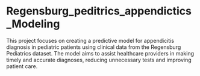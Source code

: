 # Regensburg_peditrics_appendictics_Modeling
This project focuses on creating a predictive model for appendicitis diagnosis in pediatric patients using clinical data from the Regensburg Pediatrics dataset. The model aims to assist healthcare providers in making timely and accurate diagnoses, reducing unnecessary tests and improving patient care.
